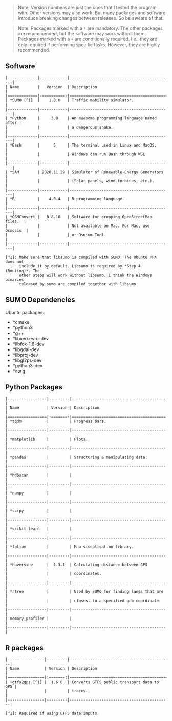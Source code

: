 > Note: Version numbers are just the ones that I tested the program with. Other 
> versions may also work. But many packages and software introduce breaking 
> changes between releases. So be aweare of that.

> Note: Packages marked with a `*` are mandatory. The other packages are 
> recommended, but the software may work without them. Packages marked with a
> `+` are conditionally required. I.e., they are only required if performing 
> specific tasks. However, they are highly recommended.


Software
--------

    |-------------|------------|---------------------------------------------|
    | Name        |   Version  | Description                                 |
    |=============|:==========:|=============================================|
    | *SUMO [^1]  |    1.8.0   | Traffic mobility simulator.                 |
    |-------------|------------|---------------------------------------------|
    | *Python     |     3.8    | An awesome programming language named after |
    |             |            | a dangerous snake.                          |
    |-------------|------------|---------------------------------------------|
    | *Bash       |      5     | The terminal used in Linux and MacOS.       |
    |             |            | Windows can run Bash through WSL.           |
    |-------------|------------|---------------------------------------------|
    | *SAM        | 2020.11.29 | Simulator of Renewable-Energy Generators    |
    |             |            | (Solar panels, wind-turbines, etc.).        |
    |-------------|------------|---------------------------------------------|
    | *R          |    4.0.4   | R programming language.                     |
    |-------------|------------|---------------------------------------------|
    | *OSMConvert |   0.8.10   | Software for cropping OpenStreetMap files.  |
    |             |            | Not available on Mac. For Mac, use Osmosis  |
    |             |            | or Osmium-Tool.                             |
    |-------------|------------|---------------------------------------------|

    [^1]: Make sure that libsumo is compiled with SUMO. The Ubuntu PPA does not 
          include it by default. Libsumo is required by *Step 4 (Routing)*. The 
          other steps will work without libsumo. I think the Windows binaries 
          released by sumo are compiled together with libsumo.

SUMO Dependencies
-----------------
Ubuntu packages:
- *cmake 
- *python3 
- *g++ 
- *libxerces-c-dev 
- *libfox-1.6-dev 
- *libgdal-dev 
- *libproj-dev 
- *libgl2ps-dev 
- *python3-dev 
- *swig  <!-- I think... -->


Python Packages
---------------

    |-----------------|---------|-----------------------------------------|
    | Name            | Version | Description                             |
    |=================|:=======:|=========================================|
    | *tqdm           |         | Progress bars.                          |
    |-----------------|---------|-----------------------------------------|
    | *matplotlib     |         | Plots.                                  |
    |-----------------|---------|-----------------------------------------|
    | *pandas         |         | Structuring & manipulating data.        |
    |-----------------|---------|-----------------------------------------|
    | *hdbscan        |         |                                         |
    |-----------------|---------|-----------------------------------------|
    | *numpy          |         |                                         |
    |-----------------|---------|-----------------------------------------|
    | *scipy          |         |                                         |
    |-----------------|---------|-----------------------------------------|
    | *scikit-learn   |         |                                         |
    |-----------------|---------|-----------------------------------------|
    | *folium         |         | Map visualisation library.              |
    |-----------------|---------|-----------------------------------------|
    | *haversine      |  2.3.1  | Calculating distance between GPS        |
    |                 |         | coordinates.                            |
    |-----------------|---------|-----------------------------------------|
    | *rtree          |         | Used by SUMO for finding lanes that are |
    |                 |         | closest to a specified geo-coordinate   |
    |-----------------|---------|-----------------------------------------|
    | memory_profiler |         |                                         |
    |-----------------|---------|-----------------------------------------|


R packages
----------

    |----------------|---------|--------------------------------------------|
    | Name           | Version | Description                                |
    |================|:=======:|============================================|
    | +gtfs2gps [^1] |  1.6.0  | Converts GTFS public transport data to GPS |
    |                |         | traces.                                    |
    |----------------|---------|--------------------------------------------|

    [^1]: Required if using GTFS data inputs.


